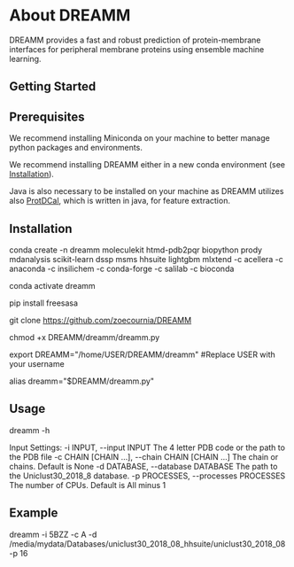 # About DREAMM
DREAMM provides a fast and robust prediction of protein-membrane interfaces for peripheral membrane proteins using ensemble machine learning.

## Getting Started
## Prerequisites
We recommend installing Miniconda on your machine to better manage python packages and environments.

We recommend installing DREAMM either in a new conda environment (see <a href="#Installation">Installation</a>). 

Java is also necessary to be installed on your machine as DREAMM utilizes also [ProtDCal](https://protdcal.zmb.uni-due.de/), which is written in java, for feature extraction.

## Installation
conda create -n dreamm moleculekit htmd-pdb2pqr biopython prody mdanalysis scikit-learn dssp msms hhsuite lightgbm mlxtend -c acellera -c anaconda -c insilichem -c conda-forge -c salilab -c bioconda

conda activate dreamm

pip install freesasa

git clone https://github.com/zoecournia/DREAMM

chmod +x DREAMM/dreamm/dreamm.py

export DREAMM="/home/USER/DREAMM/dreamm" #Replace USER with your username

alias dreamm="$DREAMM/dreamm.py"


## Usage
dreamm -h

Input Settings:
  -i INPUT, --input INPUT
                        The 4 letter PDB code or the path to the PDB file
  -c CHAIN [CHAIN ...], --chain CHAIN [CHAIN ...]
                        The chain or chains. Default is None
  -d DATABASE, --database DATABASE
                        The path to the Uniclust30_2018_8 database.
  -p PROCESSES, --processes PROCESSES
                        The number of CPUs. Default is All minus 1
                        
## Example
dreamm -i 5BZZ -c A -d /media/mydata/Databases/uniclust30_2018_08_hhsuite/uniclust30_2018_08 -p 16

